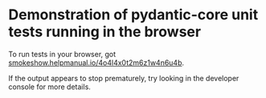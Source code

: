 # Demonstration of pydantic-core unit tests running in the browser

To run tests in your browser, got
[smokeshow.helpmanual.io/4o4l4x0t2m6z1w4n6u4b](https://smokeshow.helpmanual.io/4o4l4x0t2m6z1w4n6u4b/).

If the output appears to stop prematurely, try looking in the developer console for more details.
